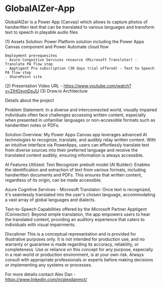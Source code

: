 # GlobalAIZer-App
GlobalAIZer is a Power App (Canvas) which allows to capture photos of handwritten text that can be translated to various languages and transform text to speech in playable audio files

(1) Assets
	Solution: Power Platform solution including the Power Apps Canvas component and Power Automate cloud flow

	Deployment prerequesites
	- Azure Congnitive Services resource (Microsoft Translator) - Translate PA flow step
	- Apptigent Pro subscription (30 days trial offered) - Text to Speech PA flow step
	- SharePoint site

(2) Presentation Video URL - https://www.youtube.com/watch?v=ZtHOsynDpJU
(3) Draw.io Architecture 


Details about the project

Problem Statement:
In a diverse and interconnected world, visually impaired individuals often face challenges accessing written content, especially when presented in unfamiliar languages or non-accessible formats such as handwritten notes or PDFs.

Solution Overview:
My Power Apps Canvas app leverages advanced AI technologies to recognize, translate, and audibly relay written content. With an intuitive interface via PowerApps, users can effortlessly translate text from diverse sources into their preferred language and receive the translated content audibly, ensuring information is always accessible.


AI Features Utilized:
Text Recognizer prebuilt model (AI Builder): Enables the identification and extraction of text from various formats, including handwritten documents and PDFs. This ensures that written content, regardless of its origin, can be made accessible.

Azure Cognitive Services - Microsoft Translator: Once text is recognized, it's seamlessly translated into the user's chosen language, accommodating a vast array of global languages and dialects.

Text-to-Speech Capabilities offered by the Microsoft Partner Apptigent (Connector): Beyond simple translation, the app empowers users to hear the translated content, providing an auditory experience that caters to individuals with visual impairments.

Discalimer
This is a conceptual representation and is provided for illustrative purposes only. It is not intended for production use, and no warranty or guarantee is made regarding its accuracy, reliability, or completeness. Use or reliance on this concept for any purpose, especially in a real-world or production environment, is at your own risk. Always consult with appropriate professionals or experts before making decisions or implementing any systems or processes.

For more details contact Alex Dan - https://www.linkedin.com/in/alexdanmct/
